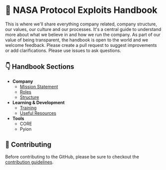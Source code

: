 # :rocket: NASA Protocol Exploits Handbook
This is where we'll share everything company related, company structure, our values, our culture and our 
processes. It's a central guide to understand more about what we believe in and how we run the company. 
As part of our value of being transparent, the handbook is open to the world and we welcome feedback. 
Please create a pull request to suggest improvements or add clarifications. Please use issues to ask 
questions.

## :point_down: Handbook Sections
- <b>Company</b>
  - [Mission Statement](docs/company/training/mission-statement.md)
  - [Roles](docs/company/training/roles.md)
  - [Structure](docs/company/training/structure.md)
- <b>Learning & Development</b>
  - [Training](docs/learning/training/README.md)
  - [Useful Resources](docs/learning/useful-resources/README.md)
- <b>Tools</b>
  - CORE 
  - Pyion   


## :pencil: Contributing
Before contributing to the GitHub, please be sure to checkout the [contribution guidelines](CONTRIBUTING.md).
